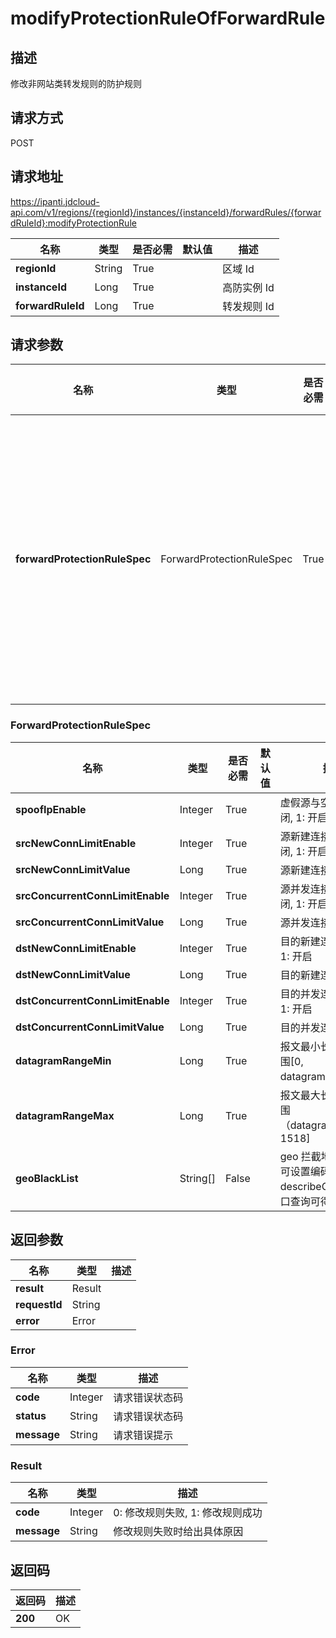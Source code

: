 # modifyProtectionRuleOfForwardRule


## 描述
修改非网站类转发规则的防护规则

## 请求方式
POST

## 请求地址
https://ipanti.jdcloud-api.com/v1/regions/{regionId}/instances/{instanceId}/forwardRules/{forwardRuleId}:modifyProtectionRule

|名称|类型|是否必需|默认值|描述|
|---|---|---|---|---|
|**regionId**|String|True| |区域 Id|
|**instanceId**|Long|True| |高防实例 Id|
|**forwardRuleId**|Long|True| |转发规则 Id|

## 请求参数
|名称|类型|是否必需|默认值|描述|
|---|---|---|---|---|
|**forwardProtectionRuleSpec**|ForwardProtectionRuleSpec|True| |修改非网站类转发规则的防护规则请求参数|

### ForwardProtectionRuleSpec
|名称|类型|是否必需|默认值|描述|
|---|---|---|---|---|
|**spoofIpEnable**|Integer|True| |虚假源与空连接, 0: 关闭, 1: 开启|
|**srcNewConnLimitEnable**|Integer|True| |源新建连接限速, 0: 关闭, 1: 开启|
|**srcNewConnLimitValue**|Long|True| |源新建连接速率|
|**srcConcurrentConnLimitEnable**|Integer|True| |源并发连接限速, 0: 关闭, 1: 开启|
|**srcConcurrentConnLimitValue**|Long|True| |源并发连接速率|
|**dstNewConnLimitEnable**|Integer|True| |目的新建连接, 0: 关闭, 1: 开启|
|**dstNewConnLimitValue**|Long|True| |目的新建连接速率|
|**dstConcurrentConnLimitEnable**|Integer|True| |目的并发连接, 0: 关闭, 1: 开启|
|**dstConcurrentConnLimitValue**|Long|True| |目的并发连接速率|
|**datagramRangeMin**|Long|True| |报文最小长度, 取值范围[0, datagramRangeMax）|
|**datagramRangeMax**|Long|True| |报文最大长度, 取值范围（datagramRangeMin, 1518]|
|**geoBlackList**|String[]|False| |geo 拦截地域编码列表, 可设置编码列表由 describeGeoAreas 接口查询可得|
 
## 返回参数
|名称|类型|描述|
|---|---|---|
|**result**|Result| |
|**requestId**|String| |
|**error**|Error| |

### Error
|名称|类型|描述|
|---|---|---|
|**code**|Integer|请求错误状态码|
|**status**|String|请求错误状态码|
|**message**|String|请求错误提示|
### Result
|名称|类型|描述|
|---|---|---|
|**code**|Integer|0: 修改规则失败, 1: 修改规则成功|
|**message**|String|修改规则失败时给出具体原因|

## 返回码
|返回码|描述|
|---|---|
|**200**|OK|

